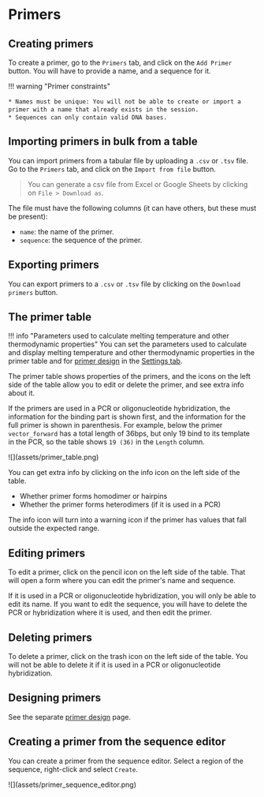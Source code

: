 # Primers

## Creating primers

To create a primer, go to the `Primers` tab, and click on the `Add Primer` button. You will have to provide a name, and a sequence for it.

!!! warning "Primer constraints"

    * Names must be unique: You will not be able to create or import a primer with a name that already exists in the session.
    * Sequences can only contain valid DNA bases.

## Importing primers in bulk from a table

You can import primers from a tabular file by uploading a `.csv` or `.tsv` file. Go to the `Primers` tab, and click on the `Import from file` button.

> You can generate a csv file from Excel or Google Sheets by clicking on `File > Download as`.

The file must have the following columns (it can have others, but these must be present):

* `name`: the name of the primer.
* `sequence`: the sequence of the primer.

## Exporting primers

You can export primers to a `.csv` or `.tsv` file by clicking on the `Download primers` button.

## The primer table


!!! info "Parameters used to calculate melting temperature and other thermodynamic properties"
    You can set the parameters used to calculate and display melting temperature and other thermodynamic properties in the primer table and for [primer design](./primer_design.md) in the [Settings tab](./settings.md).

The primer table shows properties of the primers, and the icons on the left side of the table allow you to edit or delete the primer, and see extra info about it.

If the primers are used in a PCR or oligonucleotide hybridization, the information for the binding part is shown first, and the information for the full primer is shown in parenthesis. For example, below the primer `vector_forward` has a total length of 36bps, but only 19 bind to its template in the PCR, so the table shows `19 (36)` in the `Length` column.

<div markdown style="max-width: 700px" class="img-container">
![](assets/primer_table.png)
</div>

You can get extra info by clicking on the info icon on the left side of the table.

* Whether primer forms homodimer or hairpins
* Whether the primer forms heterodimers (if it is used in a PCR)

The info icon will turn into a warning icon if the primer has values that fall outside the expected range.

## Editing primers

To edit a primer, click on the pencil icon on the left side of the table. That will open a form where you can edit the primer's name and sequence.

If it is used in a PCR or oligonucleotide hybridization, you will only be able to edit its name. If you want to edit the sequence, you will have to delete the PCR or hybridization where it is used, and then edit the primer.

## Deleting primers

To delete a primer, click on the trash icon on the left side of the table. You will not be able to delete it if it is used in a PCR or oligonucleotide hybridization.

## Designing primers

See the separate [primer design](./primer_design.md) page.

## Creating a primer from the sequence editor

You can create a primer from the sequence editor. Select a region of the sequence, right-click and select `Create`.

<div markdown style="max-width: 600px" class="img-container">
![](assets/primer_sequence_editor.png)
</div>

